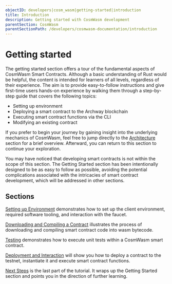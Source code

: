 ```yaml
---
objectID: developers|cosm_wasm|getting-started|introduction
title: Introduction
description: Getting started with CosmWasm development
parentSection: CosmWasm
parentSectionPath: /developers/cosmwasm-documentation/introduction
---
```


# Getting started

The getting started section offers a tour of the fundamental aspects of CosmWasm Smart Contracts. Although a basic understanding of Rust would be helpful, the content is intended for learners of all levels, regardless of their experience. The aim is to provide easy-to-follow instructions and give first-time users hands-on experience by walking them through a step-by-step guide that covers the following topics:

- Setting up environment
- Deploying a smart contract to the Archway blockchain
- Executing smart contract functions via the CLI
- Modifying an existing contract

If you prefer to begin your journey by gaining insight into the underlying mechanics of CosmWasm, feel free to jump directly to the [Architecture](/developers/cosmwasm-documentation/architecture/multi-chain-contracts) section for a brief overview. Afterward, you can return to this section to continue your exploration.

You may have noticed that developing smart contracts is not within the scope of this section. The Getting Started section has been intentionally designed to be as easy to follow as possible, avoiding the potential complications associated with the intricacies of smart contract development, which will be addressed in other sections.

## Sections

[Setting up Environment](/developers/cosmwasm-documentation/getting-started/setting-up-environment) demonstrates how to set up the client environment, required software tooling, and interaction with the faucet.

[Downloading and Compiling a Contract](/developers/cosmwasm-documentation/getting-started/compile-contract) illustrates the process of downloading and compiling smart contract code into wasm bytecode.

[Testing](/developers/cosmwasm-documentation/getting-started/unit-tests) demonstrates how to execute unit tests within a CosmWasm smart contract.

[Deployment and Interaction](/developers/cosmwasm-documentation/getting-started/interact-with-contract) will show you how to deploy a contract to the testnet, instantiate it and execute smart contract functions.

[Next Steps](/developers/cosmwasm-documentation/getting-started/next-steps) is the last part of the tutorial. It wraps up the Getting Started section and points you in the direction of further learning.